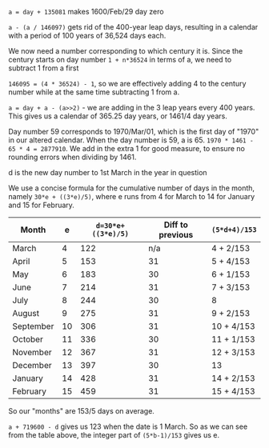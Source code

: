 `a = day + 135081` makes 1600/Feb/29 day zero

`a - (a / 146097)` gets rid of the 400-year leap days, resulting in a calendar with a period of 100 years of 36,524 days each.

We now need a number corresponding to which century it is. Since the century starts on day number `1 + n*36524` in terms of a, we need to subtract 1 from a first

`146095 = (4 * 36524) - 1`, so we are effectively adding 4 to the century number while at the same time subtracting 1 from a.

`a = day + a - (a>>2)` - we are adding in the 3 leap years every 400 years. This gives us a calendar of 365.25 day years, or 1461/4 day years.

Day number 59 corresponds to 1970/Mar/01, which is the first day of "1970" in our altered calendar. When the day number is 59, a is 65. `1970 * 1461 - 65 * 4 = 2877910`. We add in the extra 1 for good measure, to ensure no rounding errors when dividing by 1461.

d is the new day number to 1st March in the year in question

We use a concise formula for the cumulative number of days in the month, namely `30*e + ((3*e)/5)`, where e runs from 4 for March to 14 for January and 15 for February.

| Month     | e   | `d=30*e+((3*e)/5)` | Diff to previous | `(5*d+4)/153` |
| --------- | --- | ------------------ | ---------------- | ------------- |
| March     | 4   | 122                | n/a              | 4 + 2/153     |
| April     | 5   | 153                | 31               | 5 + 4/153     |
| May       | 6   | 183                | 30               | 6 + 1/153     |
| June      | 7   | 214                | 31               | 7 + 3/153     |
| July      | 8   | 244                | 30               | 8             |
| August    | 9   | 275                | 31               | 9 + 2/153     |
| September | 10  | 306                | 31               | 10 + 4/153    |
| October   | 11  | 336                | 30               | 11 + 1/153    |
| November  | 12  | 367                | 31               | 12 + 3/153    |
| December  | 13  | 397                | 30               | 13            |
| January   | 14  | 428                | 31               | 14 + 2/153    |
| February  | 15  | 459                | 31               | 15 + 4/153    |

So our "months" are 153/5 days on average.

`a + 719600 - d` gives us 123 when the date is 1 March. So as we can see from the table above, the integer part of `(5*b-1)/153` gives us e.








